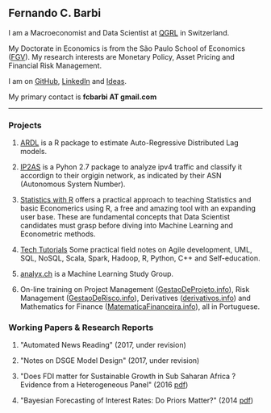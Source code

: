 
## Fernando C. Barbi

I am a Macroeconomist and Data Scientist at [QGRL](http://qgrl.ch) in Switzerland.

My Doctorate in Economics is from the São Paulo School of Economics ([FGV](http://economics-sp.fgv.br/)). 
My research interests are Monetary Policy, Asset Pricing and Financial Risk Management. 

I am on [GitHub](https://github.com/fcbarbi), [LinkedIn](https://www.linkedin.com/in/fcbarbi/) and [Ideas](https://ideas.repec.org/f/pba724.html).

My primary contact is **fcbarbi AT gmail.com**

---

### Projects 

1. [ARDL](https://github.com/fcbarbi/ardl) is a R package to estimate Auto-Regressive Distributed Lag models.

2. [IP2AS](https://github.com/fcbarbi/ip2as) is a Pyhon 2.7 package to analyze ipv4 traffic and classify it accordign to their orgigin network, as indicated by their ASN (Autonomous System Number).

3. [Statistics with R](http://statr.org) offers a practical approach to teaching Statistics and basic Economerics using R, a free and amazing tool with an expanding user base. These are fundamental concepts that Data Scientist candidates must grasp before diving into Machine Learning and Econometric methods. 

4. [Tech Tutorials](http://tutor.fcbarbi.com) Some practical field notes on Agile development, UML, SQL, NoSQL, Scala, Spark, Hadoop, R, Python, C++ and Self-education.

5. [analyx.ch](http://analyx.ch) is a Machine Learning Study Group.

6. On-line training on Project Management ([GestaoDeProjeto.info](http://www.gestaodeprojeto.info)), Risk Management ([GestaoDeRisco.info](http://www.gestaoderisco.info)), Derivatives ([derivativos.info](http://www.derivativos.info)) and Mathematics for Finance ([MatematicaFinanceira.info](http://www.matematicafinanceira.info)), all in Portuguese. 

### Working Papers & Research Reports

1. "Automated News Reading" (2017, under revision)

2. "Notes on DSGE Model Design" (2017, under revision) 

3. "Does FDI matter for Sustainable Growth in Sub Saharan Africa ? Evidence from a Heterogeneous Panel" (2016 [pdf](https://github.com/fcbarbi/research/blob/master/FDI_Sustainable_Growth_SSA_2016.pdf))

4. "Bayesian Forecasting of Interest Rates: Do Priors Matter?" (2014 [pdf](https://github.com/fcbarbi/research/blob/master/Bayesian_forecasting_interest_rates_do_priors_matter.pdf))


 
